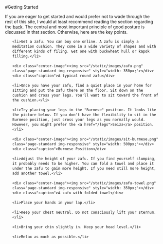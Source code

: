 #Getting Started

If you are eager to get started and would prefer not to wade through the rest of this site, I would at least recommend reading the section regarding the <a href="/back">back</a>. The central and most important principle of good posture is discussed in that section. Otherwise, here are the key points.

<ol id="start">

    <li>Get a zafu. You can buy one online. A zafu is simply a meditation cushion. They come in a wide variety of shapes and with different kinds of filing. Get one with buckwheat hull or kapok filling.</li>

    <div class="center-image"><img src="/static/images/zafu.png" class="page-standard img-responsive" style="width: 350px;"></div>
    <div class="caption">A typical round zafu</div>

    <li>Once you have your zafu, find a quiet place in your home for sitting and put the zafu there on the floor. Sit down on the cushion and cross your legs. You'll want to sit toward the front of the cushion.</li>

    <li>Try placing your legs in the "Burmese" position. It looks like the picture below. If you don't have the flexibility to sit in the Burmese position, just cross your legs as you normally would. However, you might prefer the <a href="/legs">Seiza</a> position. </li>

    <div class="center-image"><img src="/static/images/sit-burmese.png" class="page-standard img-responsive" style="width: 500px;"></div>
    <div class="caption">Burmese Position</div>

    <li>Adjust the height of your zafu. If you find yourself slumping, it probably needs to be higher. You can fold a towel and place it under the zafu to gain more height. If you need still more height, add another towel.</li>

    <div class="center-image"><img src="/static/images/zafu-towel.png" class="page-standard img-responsive" style="width: 350px;"></div>
    <div class="caption">A zafu with folded towel</div>

    <li>Place your hands in your lap.</li>

    <li>Keep your chest neutral. Do not consciously lift your sternum.</li>

    <li>Bring your chin slightly in. Keep your head level.</li>

    <li>Relax as much as possible.</li>

</ol>

